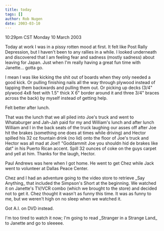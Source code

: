 ```yaml
---
title: today
tags: []
author: Rob Nugen
date: 2003-03-10
---
```


<p class=date>10:29pm CST Monday 10 March 2003</p>

<p>Today at work I was in a pissy rotten mood at first.  It felt like
Post Rally Depression, but I haven't been to any rallies in a while.
I looked underneath and discovered that I am feeling fear and sadness
(mostly sadness) about leaving for Japan.  Just when I'm really having
a great fun time with Janette... gotta go.</p>

<p>I mean I was like kicking the shit out of boards when they only
needed a good kick.  Or pulling finishing nails all the way through
plywood instead of tapping them backwards and pulling them out.  Or
picking up decks (3/4" plywood 4x8 feet with 1.5" thick X 6" border
around it and three 3/4" braces across the back) by myself instead of
getting help.</p>

<p>Felt better after lunch.</p>

<p>That was the lunch that we all piled into Joe's truck and went to
Whataburger and Jah-Jah paid for my and William's lunch and after
lunch William and I in the back seats of the truck laughing our asses
off after Joe hit the brakes (something one does at times while
driving) and Hector spilled his 32 oz fountain drink (no lid) onto the
floor of Joe's truck and Hector was all mad at Joe!!  "Goddammit Joe
you shouldn hid de brakes like dat" in his Puerto Rican accent.  Spill
32 ounces of coke on the guys carpet and yell at him.  Thanks for the
laugh, Hector.</p>

<p>Paul Andrews was here when I got home.  He went to get Chez while
Jack went to volunteer at Dallas Peace Center.</p>

<p>Chez and I had an adventure going to the video store to retrieve
_Say Anything_ that included the Simpson's Short at the beginning.  We
watched it on Janette's TV/VCR combo (which we brought to the store)
and decided not to get it.  Chez thought it wasn't as funny this time.
It was as funny to me, but we weren't high on no sleep when we watched
it.</p>

<p>Got A.I. on DVD instead.</p>

<p>I'm too tired to watch it now; I'm going to read _Stranger in a
Strange Land_ to Janette and go to sleeeee.</p>
